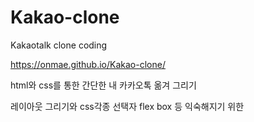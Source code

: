 # Kakao-clone
 Kakaotalk clone coding

https://onmae.github.io/Kakao-clone/

html와 css를 통한 간단한 내 카카오톡 옮겨 그리기

레이아웃 그리기와
css각종 선택자 flex box 등 익숙해지기 위한 

